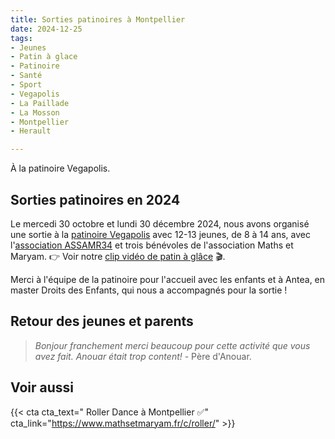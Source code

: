 ```yaml
---
title: Sorties patinoires à Montpellier
date: 2024-12-25
tags:
- Jeunes
- Patin à glace
- Patinoire
- Santé
- Sport
- Vegapolis
- La Paillade
- La Mosson
- Montpellier
- Herault

---
```


À la patinoire Vegapolis.

<!--more-->

## Sorties patinoires en 2024

Le mercedi 30 octobre et lundi 30 décembre 2024, nous avons organisé une sortie à la [patinoire Vegapolis](https://www.vegapolis.fr/) avec 12-13 jeunes, de 8 à 14 ans, avec l'[association ASSAMR34](https://assamr34.fr/) et trois bénévoles de l'association Maths et Maryam. 👉 Voir notre [clip vidéo de patin à glâce](https://www.mathsetmaryam.fr/media/patinoire-2024.mp4) 🎬.

<!--
{{< video src="patinoire-2024.mp4" controls="yes" >}}
-->

Merci à l'équipe de la patinoire pour l'accueil avec les enfants et à Antea, en master Droits des Enfants, qui nous a accompagnés pour la sortie !

## Retour des jeunes et parents

> _Bonjour franchement merci beaucoup pour cette activité que vous avez fait. Anouar était trop content!_ - Père d'Anouar.

## Voir aussi

{{< cta cta_text=" Roller Dance à Montpellier ✅" cta_link="https://www.mathsetmaryam.fr/c/roller/" >}}